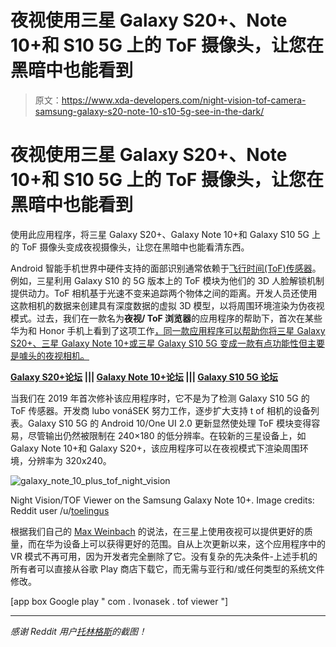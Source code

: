 # 夜视使用三星 Galaxy S20+、Note 10+和 S10 5G 上的 ToF 摄像头，让您在黑暗中也能看到

> 原文：<https://www.xda-developers.com/night-vision-tof-camera-samsung-galaxy-s20-note-10-s10-5g-see-in-the-dark/>

# 夜视使用三星 Galaxy S20+、Note 10+和 S10 5G 上的 ToF 摄像头，让您在黑暗中也能看到

使用此应用程序，将三星 Galaxy S20+、Galaxy Note 10+和 Galaxy S10 5G 上的 ToF 摄像头变成夜视摄像头，让您在黑暗中也能看清东西。

Android 智能手机世界中硬件支持的面部识别通常依赖于[飞行时间(ToF)传感器](https://www.xda-developers.com/vivo-tof-3d-sensing-technology/)。例如，三星利用 Galaxy S10 的 5G 版本上的 ToF 模块为他们的 3D 人脸解锁机制提供动力。ToF 相机基于光速不变来追踪两个物体之间的距离。开发人员还使用这款相机的数据来创建具有深度数据的虚拟 3D 模型，以将周围环境渲染为伪夜视模式。过去，我们在一款名为**夜视/ ToF 浏览器**的应用程序的帮助下，首次在某些华为和 Honor 手机上看到了这项工作[，同一款应用程序可以帮助你将三星 Galaxy S20+、三星 Galaxy Note 10+或三星 Galaxy S10 5G 变成一款有点功能性但主要是噱头的夜视相机。](https://www.xda-developers.com/huawei-p30-pro-honor-view-20-night-vision/)

**[Galaxy S20+论坛](https://forum.xda-developers.com/galaxy-s20) ||| [Galaxy Note 10+论坛](https://forum.xda-developers.com/galaxy-note-10+) ||| [Galaxy S10 5G 论坛](https://forum.xda-developers.com/galaxy-s10-5g)**

当我们在 2019 年首次修补该应用程序时，它不是为了检测 Galaxy S10 5G 的 ToF 传感器。开发商 lubo vonáSEK 努力工作，逐步扩大支持 t of 相机的设备列表。Galaxy S10 5G 的 Android 10/One UI 2.0 更新显然使处理 ToF 模块变得容易，尽管输出仍然被限制在 240×180 的低分辨率。在较新的三星设备上，如 Galaxy Note 10+和 Galaxy S20+，该应用程序可以在夜视模式下渲染周围环境，分辨率为 320x240。

 <picture>![galaxy_note_10_plus_tof_night_vision](img/c014397c5fc38e303199d3c68df21daf.png)</picture> 

Night Vision/TOF Viewer on the Samsung Galaxy Note 10+. Image credits: Reddit user /u/[toelingus](https://www.reddit.com/user/toelingus/)

根据我们自己的 [Max Weinbach](https://www.xda-developers.com/author/mweinbach/) 的说法，在三星上使用夜视可以提供更好的质量，而在华为设备上可以获得更好的范围。自从上次更新以来，这个应用程序中的 VR 模式不再可用，因为开发者完全删除了它。没有复杂的先决条件-上述手机的所有者可以直接从谷歌 Play 商店下载它，而无需与亚行和/或任何类型的系统文件修改。

[app box Google play " com . lvonasek . tof viewer "]

* * *

*感谢 Reddit 用户[托林格斯](https://www.reddit.com/user/toelingus/)的截图！*